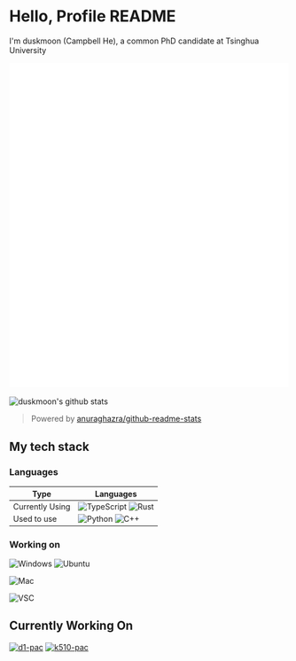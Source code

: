 # Hello, Profile README

I'm duskmoon (Campbell He), a common PhD candidate at Tsinghua University

[![duskmoon's metrics](./github-metrics.svg)](https://github.com/lowlighter/metrics)

![duskmoon's github stats](https://github-readme-stats.duskmoon.vercel.app/api?username=duskmoon314&theme=tokyonight&show_icons=true)

> Powered by [anuraghazra/github-readme-stats](https://github.com/anuraghazra/github-readme-stats)

## My tech stack

### Languages

| Type | Languages |
|-|-|
| Currently Using | ![TypeScript](https://img.shields.io/badge/TypeScript-007ACC?style=for-the-badge&logo=typescript&logoColor=white) ![Rust](https://img.shields.io/badge/Rust-000000?style=for-the-badge&logo=rust&logoColor=white) |
| Used to use | ![Python](https://img.shields.io/badge/Python-3776AB?style=for-the-badge&logo=python&logoColor=white) ![C++](https://img.shields.io/badge/C%2B%2B-00599C?style=for-the-badge&logo=c%2B%2B&logoColor=white) |

### Working on

![Windows](https://img.shields.io/badge/Windows-0078D6?style=for-the-badge&logo=windows&logoColor=white) ![Ubuntu](https://img.shields.io/badge/Ubuntu(wsl)-E95420?style=for-the-badge&logo=ubuntu&logoColor=white)

![Mac](https://img.shields.io/badge/mac%20os%20(M1)-000000?style=for-the-badge&logo=apple&logoColor=white)

![VSC](https://img.shields.io/badge/Visual_Studio_Code-0078D4?style=for-the-badge&logo=visual%20studio%20code&logoColor=white)

## Currently Working On

[![d1-pac](https://github-readme-stats.duskmoon.vercel.app/api/pin/?username=duskmoon314&repo=d1-pac)](https://github.com/duskmoon314/d1-pac)
[![k510-pac](https://github-readme-stats.duskmoon.vercel.app/api/pin/?username=duskmoon314&repo=k510-pac)](https://github.com/duskmoon314/k510-pac)

